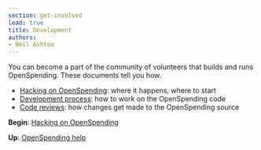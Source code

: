 ```yaml
---
section: get-involved
lead: true
title: Development
authors:
- Neil Ashton
---
```

You can become a part of the community of volunteers that builds and runs OpenSpending. These documents tell you how.

* [Hacking on OpenSpending](./volunteer): where it happens, where to start
* [Development process](./process): how to work on the OpenSpending code
* [Code reviews](./review): how changes get made to the OpenSpending source

**Begin**: [Hacking on OpenSpending](./volunteer)

**Up**: [OpenSpending help](../)
